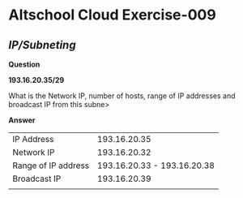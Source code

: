 # **Altschool Cloud Exercise-009**

## *IP/Subneting*

**Question**

**193.16.20.35/29**

What is the Network IP, number of hosts, range of IP addresses and broadcast IP from this subne>

**Answer**

|                     |                             |
| ------------------- | --------------------------- |
| IP Address          | 193.16.20.35                |
| Network IP          | 193.16.20.32                |
| Range of IP address | 193.16.20.33 - 193.16.20.38 |
| Broadcast IP        | 193.16.20.39                |
|                     |                             